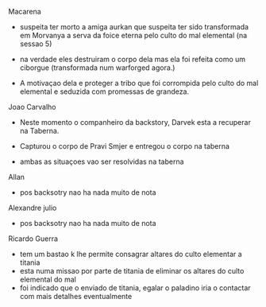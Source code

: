 Macarena

  * suspeita ter morto a amiga aurkan que suspeita ter sido transformada em Morvanya a serva da foice eterna pelo culto do mal elemental (na sessao 5)

  * na verdade eles destruiram o corpo dela mas ela foi refeita como um ciborgue (transformada num warforged agora.)

  * A motivaçao dela e proteger a tribo que foi corrompida pelo culto do mal elemental e seduzida com promessas de grandeza.        

  
  
Joao Carvalho

  * Neste momento o companheiro da backstory, Darvek esta a recuperar na Taberna.
  * Capturou o corpo de Pravi Smjer e entregou o corpo na taberna

  * ambas as situaçoes vao ser resolvidas na taberna  

Allan

  * pos backsotry nao ha nada muito de nota  

Alexandre julio

  * pos backsotry nao ha nada muito de nota  

Ricardo Guerra

  * tem um bastao k lhe permite consagrar altares do culto elementar a titania
  * esta numa missao por parte de titania de eliminar os altares do culto elemental do mal
  * foi indicado que o enviado de titania, egalar o paladino iria o contactar com mais detalhes eventualmente

